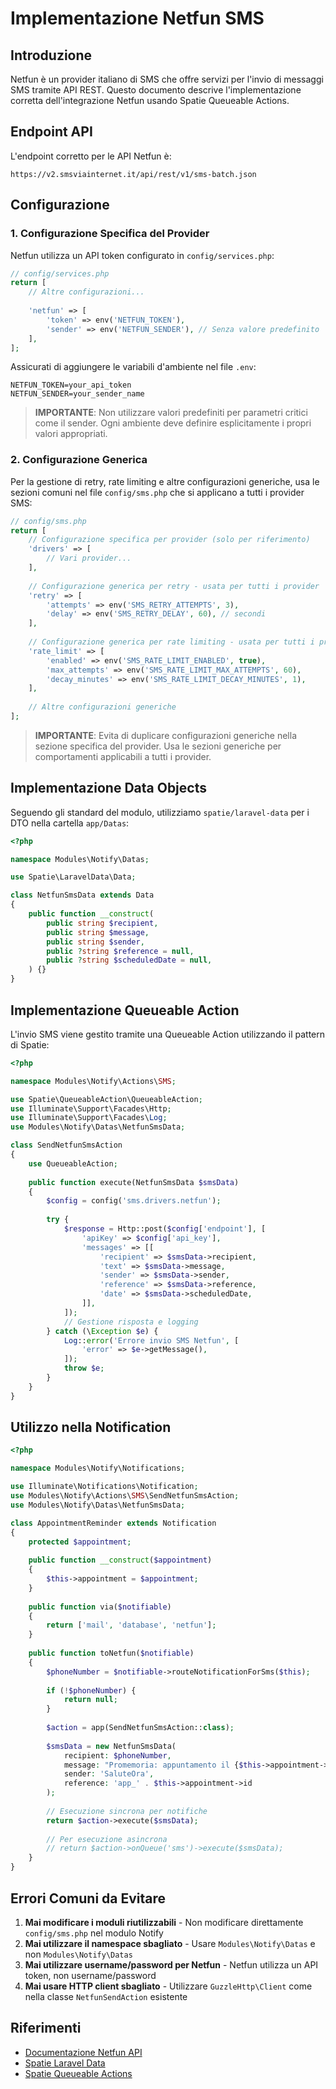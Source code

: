 # Implementazione Netfun SMS 

## Introduzione

Netfun è un provider italiano di SMS che offre servizi per l'invio di messaggi SMS tramite API REST. 
Questo documento descrive l'implementazione corretta dell'integrazione Netfun usando Spatie Queueable Actions.

## Endpoint API

L'endpoint corretto per le API Netfun è:
```
https://v2.smsviainternet.it/api/rest/v1/sms-batch.json
```

## Configurazione

### 1. Configurazione Specifica del Provider

Netfun utilizza un API token configurato in `config/services.php`:

```php
// config/services.php
return [
    // Altre configurazioni...
    
    'netfun' => [
        'token' => env('NETFUN_TOKEN'),
        'sender' => env('NETFUN_SENDER'), // Senza valore predefinito
    ],
];
```

Assicurati di aggiungere le variabili d'ambiente nel file `.env`:

```
NETFUN_TOKEN=your_api_token
NETFUN_SENDER=your_sender_name
```

> **IMPORTANTE**: Non utilizzare valori predefiniti per parametri critici come il sender. Ogni ambiente deve definire esplicitamente i propri valori appropriati.

### 2. Configurazione Generica

Per la gestione di retry, rate limiting e altre configurazioni generiche, usa le sezioni comuni nel file `config/sms.php` che si applicano a tutti i provider SMS:

```php
// config/sms.php
return [
    // Configurazione specifica per provider (solo per riferimento)
    'drivers' => [
        // Vari provider...
    ],
    
    // Configurazione generica per retry - usata per tutti i provider
    'retry' => [
        'attempts' => env('SMS_RETRY_ATTEMPTS', 3),
        'delay' => env('SMS_RETRY_DELAY', 60), // secondi
    ],
    
    // Configurazione generica per rate limiting - usata per tutti i provider
    'rate_limit' => [
        'enabled' => env('SMS_RATE_LIMIT_ENABLED', true),
        'max_attempts' => env('SMS_RATE_LIMIT_MAX_ATTEMPTS', 60),
        'decay_minutes' => env('SMS_RATE_LIMIT_DECAY_MINUTES', 1),
    ],
    
    // Altre configurazioni generiche
];
```

> **IMPORTANTE**: Evita di duplicare configurazioni generiche nella sezione specifica del provider. Usa le sezioni generiche per comportamenti applicabili a tutti i provider.

## Implementazione Data Objects

Seguendo gli standard del modulo, utilizziamo `spatie/laravel-data` per i DTO nella cartella `app/Datas`:

```php
<?php

namespace Modules\Notify\Datas;

use Spatie\LaravelData\Data;

class NetfunSmsData extends Data
{
    public function __construct(
        public string $recipient,
        public string $message,
        public string $sender,
        public ?string $reference = null,
        public ?string $scheduledDate = null,
    ) {}
}
```

## Implementazione Queueable Action

L'invio SMS viene gestito tramite una Queueable Action utilizzando il pattern di Spatie:

```php
<?php

namespace Modules\Notify\Actions\SMS;

use Spatie\QueueableAction\QueueableAction;
use Illuminate\Support\Facades\Http;
use Illuminate\Support\Facades\Log;
use Modules\Notify\Datas\NetfunSmsData;

class SendNetfunSmsAction
{
    use QueueableAction;
    
    public function execute(NetfunSmsData $smsData)
    {
        $config = config('sms.drivers.netfun');
        
        try {
            $response = Http::post($config['endpoint'], [
                'apiKey' => $config['api_key'],
                'messages' => [[
                    'recipient' => $smsData->recipient,
                    'text' => $smsData->message,
                    'sender' => $smsData->sender,
                    'reference' => $smsData->reference,
                    'date' => $smsData->scheduledDate,
                ]],
            ]);
            // Gestione risposta e logging
        } catch (\Exception $e) {
            Log::error('Errore invio SMS Netfun', [
                'error' => $e->getMessage(),
            ]);
            throw $e;
        }
    }
}
```

## Utilizzo nella Notification

```php
<?php

namespace Modules\Notify\Notifications;

use Illuminate\Notifications\Notification;
use Modules\Notify\Actions\SMS\SendNetfunSmsAction;
use Modules\Notify\Datas\NetfunSmsData;

class AppointmentReminder extends Notification
{
    protected $appointment;
    
    public function __construct($appointment)
    {
        $this->appointment = $appointment;
    }
    
    public function via($notifiable)
    {
        return ['mail', 'database', 'netfun'];
    }
    
    public function toNetfun($notifiable)
    {
        $phoneNumber = $notifiable->routeNotificationForSms($this);
        
        if (!$phoneNumber) {
            return null;
        }
        
        $action = app(SendNetfunSmsAction::class);
        
        $smsData = new NetfunSmsData(
            recipient: $phoneNumber,
            message: "Promemoria: appuntamento il {$this->appointment->date}",
            sender: 'SaluteOra',
            reference: 'app_' . $this->appointment->id
        );
        
        // Esecuzione sincrona per notifiche
        return $action->execute($smsData);
        
        // Per esecuzione asincrona
        // return $action->onQueue('sms')->execute($smsData);
    }
}
```

## Errori Comuni da Evitare

1. **Mai modificare i moduli riutilizzabili** - Non modificare direttamente `config/sms.php` nel modulo Notify
2. **Mai utilizzare il namespace sbagliato** - Usare `Modules\Notify\Datas` e non `Modules\Notify\Datas`
3. **Mai utilizzare username/password per Netfun** - Netfun utilizza un API token, non username/password
4. **Mai usare HTTP client sbagliato** - Utilizzare `GuzzleHttp\Client` come nella classe `NetfunSendAction` esistente

## Riferimenti

- [Documentazione Netfun API](https://www.netfun.it/docs/api)
- [Spatie Laravel Data](https://github.com/spatie/laravel-data)
- [Spatie Queueable Actions](https://github.com/spatie/laravel-queueable-action)
